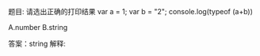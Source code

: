 题目: 请选出正确的打印结果
  var a = 1;
  var b = "2";
  console.log(typeof (a+b))

A.number
B.string

答案：string
解释: